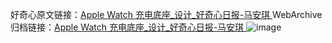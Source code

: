好奇心原文链接：[Apple Watch 充电底座_设计_好奇心日报-马安琪 ](https://www.qdaily.com/articles/12556.html)
WebArchive归档链接：[Apple Watch 充电底座_设计_好奇心日报-马安琪 ](http://web.archive.org/web/20190623172811/https://www.qdaily.com/articles/12556.html)
![image](http://ww3.sinaimg.cn/large/007d5XDply1g3wjth0666j30u03j2k7a)